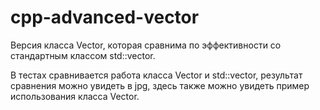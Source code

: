 # cpp-advanced-vector
Версия класса Vector, которая сравнима по эффективности со стандартным классом std::vector.

В тестах сравнивается работа класса Vector и  std::vector, результат сравнения можно увидеть в jpg, здесь также можно увидеть пример использования класса Vector. 
